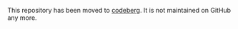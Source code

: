 This repository has been moved to [codeberg](https://codeberg.org/straightway/straightway). It is not maintained on GitHub any more.
